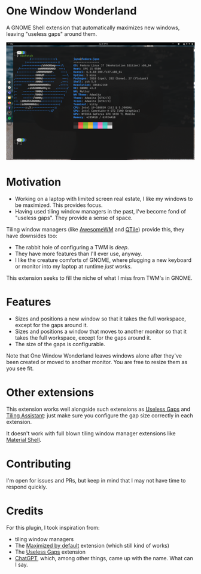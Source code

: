 # One Window Wonderland

A GNOME Shell extension that automatically maximizes new windows, leaving "useless gaps" around them.

![A screenshot of One Window Wonderland in action](screenshot.png)

# Motivation

- Working on a laptop with limited screen real estate, I like my windows to be maximized. This provides focus.
- Having used tiling window managers in the past, I've become fond of "useless gaps". They provide a sense of space.

Tiling window managers (like [AwesomeWM](https://awesomewm.org/) and [QTile](http://www.qtile.org/)) provide this, they have downsides too:

- The rabbit hole of configuring a TWM is _deep_.
- They have more features than I'll ever use, anyway.
- I like the creature comforts of GNOME, where plugging a new keyboard or monitor into my laptop at runtime _just works_.

This extension seeks to fill the niche of what I miss from TWM's in GNOME.

# Features

- Sizes and positions a new window so that it takes the full workspace, except for the gaps around it.
- Sizes and positions a window that moves to another monitor so that it takes the full workspace, except for the gaps around it.
- The size of the gaps is configurable.

Note that One Window Wonderland leaves windows alone after they've been created or moved to another monitor. You are free to resize them as you see fit.

# Other extensions

This extension works well alongside such extensions as [Useless Gaps](https://extensions.gnome.org/extension/4684/useless-gaps/) and [Tiling Assistant](https://extensions.gnome.org/extension/3733/tiling-assistant/): just make sure you configure the gap size correctly in each extension.

It doesn't work with full blown tiling window manager extensions like [Material Shell](https://material-shell.com/).

# Contributing

I'm open for issues and PRs, but keep in mind that I may not have time to respond quickly.

# Credits

For this plugin, I took inspiration from:

- tiling window managers
- The [Maximized by default](https://extensions.gnome.org/extension/1193/maximized-by-default/) extension (which still kind of works)
- The [Useless Gaps](https://extensions.gnome.org/extension/4684/useless-gaps/) extension
- [ChatGPT](https://chat.openai.com), which, among other things, came up with the name. What can I say.

